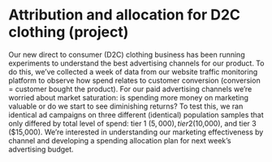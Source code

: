 # Attribution and allocation for D2C clothing (project)
Our new direct to consumer (D2C) clothing business has been running experiments to understand the best advertising channels for our product. To do this, we’ve collected a week of data from our website traffic monitoring platform to observe how spend relates to customer conversion (conversion = customer bought the product). For our paid advertising channels we’re worried about market saturation: is spending more money on marketing valuable or do we start to see diminishing returns? To test this, we ran identical ad campaigns on three different (identical) population samples that only differed by total level of spend: tier 1 ($5,000), tier 2 ($10,000), and tier 3 ($15,000). We’re interested in understanding our marketing effectiveness by channel and developing a spending allocation plan for next week’s advertising budget.
